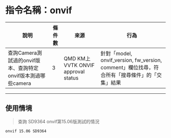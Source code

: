 # 指令名稱：onvif

| 說明 | 條件數 | 來源 | 行為 |
| --- | --- | --- | --- |
| 查詢Camera測試過的onvif版本、查詢特定onvif版本測過哪些camera | 3 | QMD KM上VVTK ONVIF approval status | 針對「model, onvif_version, fw_version, comment」欄位找尋，符合所有「搜尋條件」的「交集」結果|
---

## 使用情境

> 查詢 SD9364 onvif第15.06版測試的情況

```
onvif 15.06 SD9364
```



